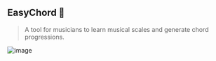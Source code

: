 ## EasyChord 🎹

> A tool for musicians to learn musical scales and generate chord progressions.

![image](https://user-images.githubusercontent.com/36884748/133649128-d7ab9188-d258-48c2-a2ad-ba92bb4252fd.png)
